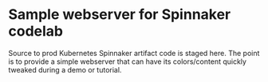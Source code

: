 # Sample webserver for Spinnaker codelab

Source to prod Kubernetes Spinnaker artifact code is staged here.
The point is to provide a simple webserver that can have its colors/content quickly tweaked during a demo or tutorial.
